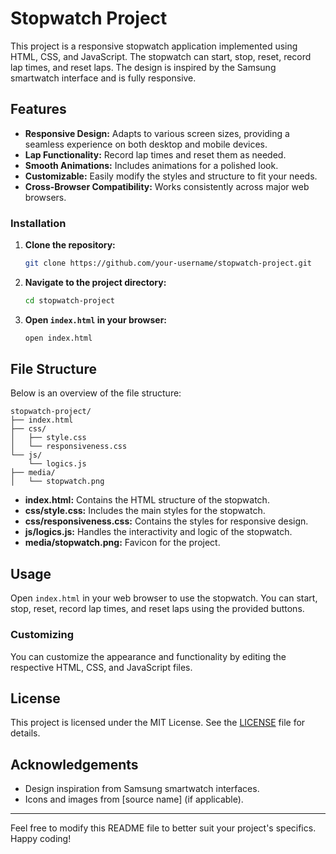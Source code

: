 
# Stopwatch Project

This project is a responsive stopwatch application implemented using HTML, CSS, and JavaScript. The stopwatch can start, stop, reset, record lap times, and reset laps. The design is inspired by the Samsung smartwatch interface and is fully responsive.

## Features

- **Responsive Design:** Adapts to various screen sizes, providing a seamless experience on both desktop and mobile devices.
- **Lap Functionality:** Record lap times and reset them as needed.
- **Smooth Animations:** Includes animations for a polished look.
- **Customizable:** Easily modify the styles and structure to fit your needs.
- **Cross-Browser Compatibility:** Works consistently across major web browsers.


### Installation

1. **Clone the repository:**
   ```bash
   git clone https://github.com/your-username/stopwatch-project.git
   ```
2. **Navigate to the project directory:**
   ```bash
   cd stopwatch-project
   ```
3. **Open `index.html` in your browser:**
   ```bash
   open index.html
   ```

## File Structure

Below is an overview of the file structure:

```
stopwatch-project/
├── index.html
├── css/
│   ├── style.css
│   └── responsiveness.css
└── js/
    └── logics.js
├── media/
│   └── stopwatch.png
```

- **index.html:** Contains the HTML structure of the stopwatch.
- **css/style.css:** Includes the main styles for the stopwatch.
- **css/responsiveness.css:** Contains the styles for responsive design.
- **js/logics.js:** Handles the interactivity and logic of the stopwatch.
- **media/stopwatch.png:** Favicon for the project.

## Usage

Open `index.html` in your web browser to use the stopwatch. You can start, stop, reset, record lap times, and reset laps using the provided buttons.

### Customizing

You can customize the appearance and functionality by editing the respective HTML, CSS, and JavaScript files.


## License

This project is licensed under the MIT License. See the [LICENSE](LICENSE) file for details.

## Acknowledgements

- Design inspiration from Samsung smartwatch interfaces.
- Icons and images from [source name] (if applicable).

---

Feel free to modify this README file to better suit your project's specifics. Happy coding!
```

